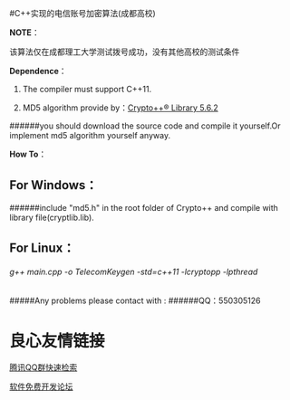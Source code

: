 #C++实现的电信账号加密算法(成都高校)

**NOTE**：

该算法仅在成都理工大学测试拨号成功，没有其他高校的测试条件

**Dependence**：

1) The compiler must support C++11.

2) MD5 algorithm provide by：[Crypto++® Library 5.6.2](http://www.cryptopp.com/)

######you should download the source code and compile it yourself.Or implement md5 algorithm yourself anyway.

**How To**：

## For Windows：

######include "md5.h" in the root folder of Crypto++ and compile with library file(cryptlib.lib).

## For Linux：
###### g++ main.cpp -o TelecomKeygen -std=c++11 -lcryptopp -lpthread

#####Any problems please contact with :
######QQ：550305126


 # 良心友情链接

[腾讯QQ群快速检索](http://u.720life.cn/s/8cf73f7c)

[软件免费开发论坛](http://u.720life.cn/s/bbb01dc0)